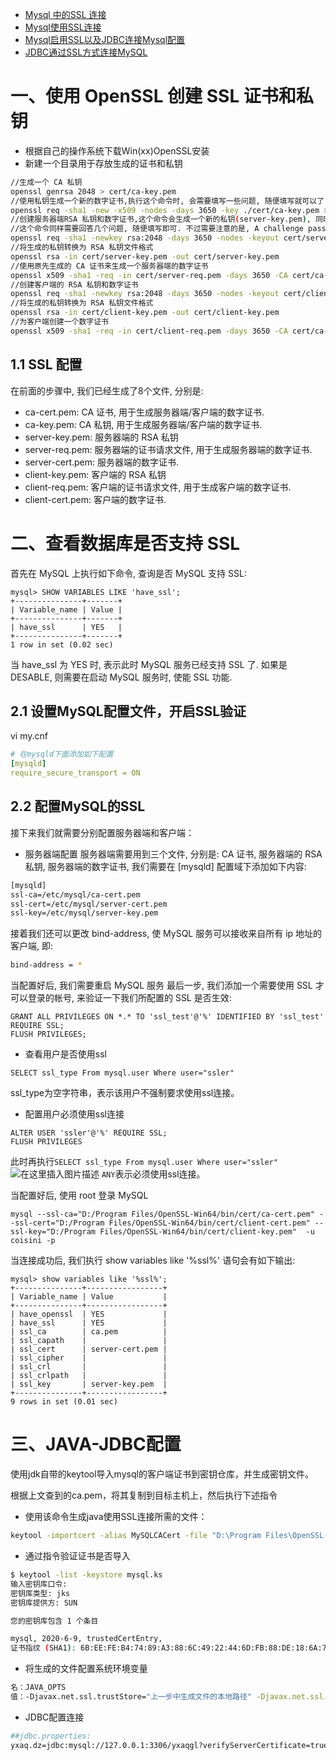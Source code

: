 - [Mysql 中的SSL 连接](https://www.cnblogs.com/plluoye/p/11182945.html)
- [Mysql使用SSL连接](https://www.cnblogs.com/maggieq8324/p/11414889.html)
- [Mysql启用SSL以及JDBC连接Mysql配置](https://blog.csdn.net/qq_24832959/article/details/103239240)
- [JDBC通过SSL方式连接MySQL](https://blog.csdn.net/loiterer_y/article/details/106646667)



# 一、使用 OpenSSL 创建 SSL 证书和私钥

- 根据自己的操作系统下载Win(xx)OpenSSL安装
- 新建一个目录用于存放生成的证书和私钥

```bash
//生成一个 CA 私钥
openssl genrsa 2048 > cert/ca-key.pem
//使用私钥生成一个新的数字证书,执行这个命令时, 会需要填写一些问题, 随便填写就可以了
openssl req -sha1 -new -x509 -nodes -days 3650 -key ./cert/ca-key.pem > cert/ca-cert.pem
//创建服务器端RSA 私钥和数字证书,这个命令会生成一个新的私钥(server-key.pem), 同时会使用这个新私钥来生成一个证书请求文件(server-req.pem).
//这个命令同样需要回答几个问题, 随便填写即可. 不过需要注意的是, A challenge password 这一项需要为空
openssl req -sha1 -newkey rsa:2048 -days 3650 -nodes -keyout cert/server-key.pem > cert/server-req.pem
//将生成的私钥转换为 RSA 私钥文件格式
openssl rsa -in cert/server-key.pem -out cert/server-key.pem
//使用原先生成的 CA 证书来生成一个服务器端的数字证书
openssl x509 -sha1 -req -in cert/server-req.pem -days 3650 -CA cert/ca-cert.pem -CAkey cert/ca-key.pem -set_serial 01 > cert/server-cert.pem
//创建客户端的 RSA 私钥和数字证书
openssl req -sha1 -newkey rsa:2048 -days 3650 -nodes -keyout cert/client-key.pem > cert/client-req.pem
//将生成的私钥转换为 RSA 私钥文件格式
openssl rsa -in cert/client-key.pem -out cert/client-key.pem
//为客户端创建一个数字证书
openssl x509 -sha1 -req -in cert/client-req.pem -days 3650 -CA cert/ca-cert.pem -CAkey cert/ca-key.pem -set_serial 01 > cert/client-cert.pem
```

## 1.1 SSL 配置

在前面的步骤中, 我们已经生成了8个文件, 分别是:

- ca-cert.pem: CA 证书, 用于生成服务器端/客户端的数字证书.
- ca-key.pem: CA 私钥, 用于生成服务器端/客户端的数字证书.
- server-key.pem: 服务器端的 RSA 私钥
- server-req.pem: 服务器端的证书请求文件, 用于生成服务器端的数字证书.
- server-cert.pem: 服务器端的数字证书.
- client-key.pem: 客户端的 RSA 私钥
- client-req.pem: 客户端的证书请求文件, 用于生成客户端的数字证书.
- client-cert.pem: 客户端的数字证书.



# 二、查看数据库是否支持 SSL

首先在 MySQL 上执行如下命令, 查询是否 MySQL 支持 SSL:

```mysql
mysql> SHOW VARIABLES LIKE 'have_ssl';
+---------------+-------+
| Variable_name | Value |
+---------------+-------+
| have_ssl      | YES   |
+---------------+-------+
1 row in set (0.02 sec)
```

当 have_ssl 为 YES 时, 表示此时 MySQL 服务已经支持 SSL 了. 如果是 DESABLE, 则需要在启动 MySQL 服务时, 使能 SSL 功能.



## 2.1 设置MySQL配置文件，开启SSL验证

vi my.cnf

```yaml
# 在mysqld下面添加如下配置
[mysqld]
require_secure_transport = ON
```

## 2.2 配置MySQL的SSL

接下来我们就需要分别配置服务器端和客户端：

- 服务器端配置
  服务器端需要用到三个文件, 分别是: CA 证书, 服务器端的 RSA 私钥, 服务器端的数字证书, 我们需要在 [mysqld] 配置域下添加如下内容:

```bash
[mysqld]
ssl-ca=/etc/mysql/ca-cert.pem
ssl-cert=/etc/mysql/server-cert.pem
ssl-key=/etc/mysql/server-key.pem
```

接着我们还可以更改 bind-address, 使 MySQL 服务可以接收来自所有 ip 地址的客户端, 即:

```bash
bind-address = *
```

当配置好后, 我们需要重启 MySQL 服务
最后一步, 我们添加一个需要使用 SSL 才可以登录的帐号, 来验证一下我们所配置的 SSL 是否生效:

```mysql
GRANT ALL PRIVILEGES ON *.* TO 'ssl_test'@'%' IDENTIFIED BY 'ssl_test' REQUIRE SSL;
FLUSH PRIVILEGES;
```

- 查看用户是否使用ssl

```mysql
SELECT ssl_type From mysql.user Where user="ssler"
```

ssl_type为空字符串，表示该用户不强制要求使用ssl连接。

- 配置用户必须使用ssl连接

```mysql
ALTER USER 'ssler'@'%' REQUIRE SSL;
FLUSH PRIVILEGES
```

此时再执行`SELECT ssl_type From mysql.user Where user="ssler"`
![在这里插入图片描述](https://img-blog.csdnimg.cn/20200609171648616.png)
`ANY`表示必须使用ssl连接。



当配置好后, 使用 root 登录 MySQL

```mysql
mysql --ssl-ca="D:/Program Files/OpenSSL-Win64/bin/cert/ca-cert.pem" --ssl-cert="D:/Program Files/OpenSSL-Win64/bin/cert/client-cert.pem" --ssl-key="D:/Program Files/OpenSSL-Win64/bin/cert/client-key.pem"  -u coisini -p
```

当连接成功后, 我们执行 show variables like '%ssl%' 语句会有如下输出:

```mysql
mysql> show variables like '%ssl%';
+---------------+-----------------+
| Variable_name | Value           |
+---------------+-----------------+
| have_openssl  | YES             |
| have_ssl      | YES             |
| ssl_ca        | ca.pem          |
| ssl_capath    |                 |
| ssl_cert      | server-cert.pem |
| ssl_cipher    |                 |
| ssl_crl       |                 |
| ssl_crlpath   |                 |
| ssl_key       | server-key.pem  |
+---------------+-----------------+
9 rows in set (0.01 sec)
```



# 三、JAVA-JDBC配置

使用jdk自带的keytool导入mysql的客户端证书到密钥仓库，并生成密钥文件。

根据上文查到的ca.pem，将其复制到目标主机上，然后执行下述指令



- 使用该命令生成java使用SSL连接所需的文件：

```bash
keytool -importcert -alias MySQLCACert -file "D:\Program Files\OpenSSL-Win64\bin\cert\ca-cert.pem" -keystore truststore -storepass 密码
```

- 通过指令验证证书是否导入

```bash
$ keytool -list -keystore mysql.ks
输入密钥库口令:
密钥库类型: jks
密钥库提供方: SUN

您的密钥库包含 1 个条目

mysql, 2020-6-9, trustedCertEntry,
证书指纹 (SHA1): 6B:EE:FE:B4:74:89:A3:88:6C:49:22:44:6D:FB:88:DE:18:6A:7A:F6
```



- 将生成的文件配置系统环境变量

```bash
名：JAVA_OPTS 
值：-Djavax.net.ssl.trustStore="上一步中生成文件的本地路径" -Djavax.net.ssl.trustStorePassword="密码"
```

- JDBC配置连接

```bash
##jdbc.properties:
yxaq.dz=jdbc:mysql://127.0.0.1:3306/yxaqgl?verifyServerCertificate=true&useSSL=true&requireSSL=true
```